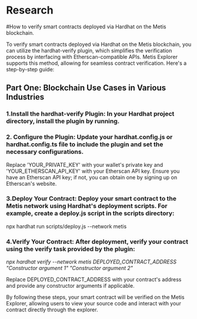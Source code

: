# Research
#How to verify smart contracts deployed via Hardhat on the Metis blockchain.


To verify smart contracts deployed via Hardhat on the Metis blockchain, you can utilize the hardhat-verify plugin, which simplifies the verification process by interfacing with Etherscan-compatible APIs. Metis Explorer supports this method, allowing for seamless contract verification. Here's a step-by-step guide:

## Part One: Blockchain Use Cases in Various Industries

### 1.Install the hardhat-verify Plugin: In your Hardhat project directory, install the plugin by running.

### 2. Configure the Plugin: Update your hardhat.config.js or hardhat.config.ts file to include the plugin and set the necessary configurations.

Replace 'YOUR_PRIVATE_KEY' with your wallet's private key and 'YOUR_ETHERSCAN_API_KEY' with your Etherscan API key. Ensure you have an Etherscan API key; if not, you can obtain one by signing up on Etherscan's website.

### 3.Deploy Your Contract: Deploy your smart contract to the Metis network using Hardhat's deployment scripts. For example, create a deploy.js script in the scripts directory:

npx hardhat run scripts/deploy.js --network metis


### 4.Verify Your Contract: After deployment, verify your contract using the verify task provided by the plugin:

*npx hardhat verify --network metis DEPLOYED_CONTRACT_ADDRESS "Constructor argument 1" "Constructor argument 2"*

Replace DEPLOYED_CONTRACT_ADDRESS with your contract's address and provide any constructor arguments if applicable.

By following these steps, your smart contract will be verified on the Metis Explorer, allowing users to view your source code and interact with your contract directly through the explorer. 




